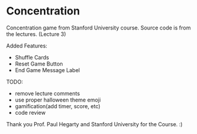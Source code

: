 # Concentration
Concentration game from Stanford University course. 
Source code is from the lectures. (Lecture 3)

Added Features:
- Shuffle Cards
- Reset Game Button
- End Game Message Label

TODO:
- remove lecture comments
- use proper halloween theme emoji
- gamification(add timer, score, etc)
- code review 


Thank you Prof. Paul Hegarty and Stanford University for the Course. :)
